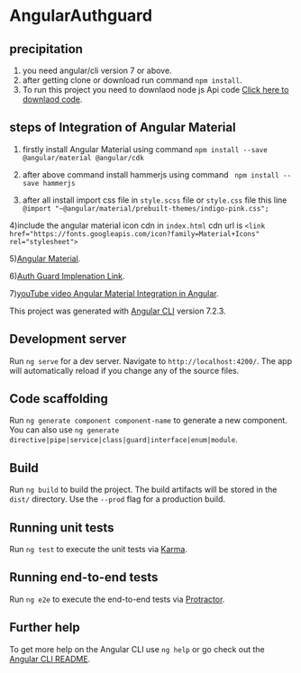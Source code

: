 # AngularAuthguard

## precipitation

1) you need angular/cli version 7 or above.
2) after getting clone or download run command `npm install`.
3) To run this project you need to downlaod node js Api code [Click here to downlaod code](https://github.com/Mahesh-Waman/Node_CURD_REST_Api.git).

## steps of Integration of Angular Material

1) firstly install Angular Material using command `npm install --save @angular/material @angular/cdk`

2) after above command install hammerjs using command ` npm install --save hammerjs`

3) after all install import css file in `style.scss` file or `style.css` file  this line `@import "~@angular/material/prebuilt-themes/indigo-pink.css";`

4)include the angular material icon cdn in `index.html` cdn url is `<link href="https://fonts.googleapis.com/icon?family=Material+Icons" rel="stylesheet">`

5)[Angular Material](https://material.angular.io/guide/getting-started).

6)[Auth Guard Implenation Link](https://dzone.com/articles/implementing-guard-in-angular-5-app).

7)[youTube video Angular Material Integration in Angular](https://www.youtube.com/watch?v=Fcr-gM-QThc).

This project was generated with [Angular CLI](https://github.com/angular/angular-cli) version 7.2.3.

## Development server

Run `ng serve` for a dev server. Navigate to `http://localhost:4200/`. The app will automatically reload if you change any of the source files.

## Code scaffolding

Run `ng generate component component-name` to generate a new component. You can also use `ng generate directive|pipe|service|class|guard|interface|enum|module`.

## Build

Run `ng build` to build the project. The build artifacts will be stored in the `dist/` directory. Use the `--prod` flag for a production build.

## Running unit tests

Run `ng test` to execute the unit tests via [Karma](https://karma-runner.github.io).

## Running end-to-end tests

Run `ng e2e` to execute the end-to-end tests via [Protractor](http://www.protractortest.org/).

## Further help

To get more help on the Angular CLI use `ng help` or go check out the [Angular CLI README](https://github.com/angular/angular-cli/blob/master/README.md).
